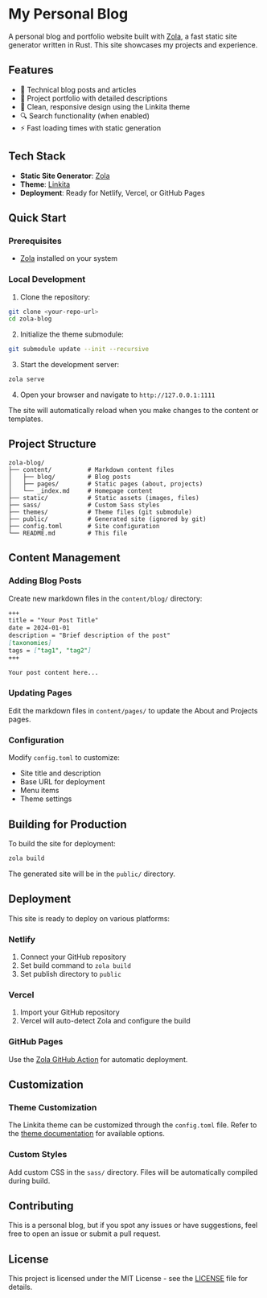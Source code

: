# My Personal Blog

A personal blog and portfolio website built with [Zola](https://www.getzola.org/), a fast static site generator written in Rust. This site showcases my projects and experience.

## Features

- 📝 Technical blog posts and articles
- 🚀 Project portfolio with detailed descriptions
- 🎨 Clean, responsive design using the Linkita theme
- 🔍 Search functionality (when enabled)
- ⚡ Fast loading times with static generation

## Tech Stack

- **Static Site Generator**: [Zola](https://www.getzola.org/)
- **Theme**: [Linkita](https://github.com/Diegomangasco/linkita)
- **Deployment**: Ready for Netlify, Vercel, or GitHub Pages

## Quick Start

### Prerequisites

- [Zola](https://www.getzola.org/documentation/getting-started/installation/) installed on your system

### Local Development

1. Clone the repository:
```bash
git clone <your-repo-url>
cd zola-blog
```

2. Initialize the theme submodule:
```bash
git submodule update --init --recursive
```

3. Start the development server:
```bash
zola serve
```

4. Open your browser and navigate to `http://127.0.0.1:1111`

The site will automatically reload when you make changes to the content or templates.

## Project Structure

```
zola-blog/
├── content/          # Markdown content files
│   ├── blog/         # Blog posts
│   ├── pages/        # Static pages (about, projects)
│   └── _index.md     # Homepage content
├── static/           # Static assets (images, files)
├── sass/             # Custom Sass styles
├── themes/           # Theme files (git submodule)
├── public/           # Generated site (ignored by git)
├── config.toml       # Site configuration
└── README.md         # This file
```

## Content Management

### Adding Blog Posts

Create new markdown files in the `content/blog/` directory:

```markdown
+++
title = "Your Post Title"
date = 2024-01-01
description = "Brief description of the post"
[taxonomies]
tags = ["tag1", "tag2"]
+++

Your post content here...
```

### Updating Pages

Edit the markdown files in `content/pages/` to update the About and Projects pages.

### Configuration

Modify `config.toml` to customize:
- Site title and description
- Base URL for deployment
- Menu items
- Theme settings

## Building for Production

To build the site for deployment:

```bash
zola build
```

The generated site will be in the `public/` directory.

## Deployment

This site is ready to deploy on various platforms:

### Netlify
1. Connect your GitHub repository
2. Set build command to `zola build`
3. Set publish directory to `public`

### Vercel
1. Import your GitHub repository
2. Vercel will auto-detect Zola and configure the build

### GitHub Pages
Use the [Zola GitHub Action](https://github.com/shalzz/zola-deploy-action) for automatic deployment.

## Customization

### Theme Customization
The Linkita theme can be customized through the `config.toml` file. Refer to the [theme documentation](https://github.com/Diegomangasco/linkita) for available options.

### Custom Styles
Add custom CSS in the `sass/` directory. Files will be automatically compiled during build.

## Contributing

This is a personal blog, but if you spot any issues or have suggestions, feel free to open an issue or submit a pull request.

## License

This project is licensed under the MIT License - see the [LICENSE](LICENSE) file for details.
